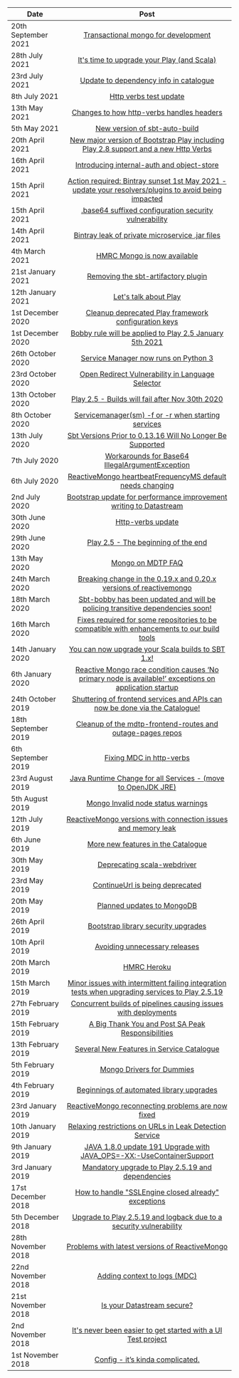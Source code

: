 [//]: <> (This markdown file is rendered and displayed on the front page of the Catalogue)

| Date                  |      Post                                                                                                             |
|-----------------------|:---------------------------------------------------------------------------------------------------------------------:|
| 20th September 2021   |  [Transactional mongo for development](https://confluence.tools.tax.service.gov.uk/x/5ABDEg)
| 28th July 2021        |  [It's time to upgrade your Play (and Scala)](https://confluence.tools.tax.service.gov.uk/x/P5RyE)
| 23rd July 2021        |  [Update to dependency info in catalogue](https://confluence.tools.tax.service.gov.uk/x/S4ZyE)
| 8th July 2021         |  [Http verbs test update](https://confluence.tools.tax.service.gov.uk/x/noFLE)
| 13th May 2021         |  [Changes to how http-verbs handles headers](https://confluence.tools.tax.service.gov.uk/x/PAGpDw)
| 5th May 2021          |  [New version of sbt-auto-build](https://confluence.tools.tax.service.gov.uk/x/rR5xDw)
| 20th April 2021       |  [New major version of Bootstrap Play including Play 2.8 support and a new Http Verbs](https://confluence.tools.tax.service.gov.uk/x/kZBJDw)
| 16th April 2021       |  [Introducing internal-auth and object-store](https://confluence.tools.tax.service.gov.uk/x/zoVJDw)
| 15th April 2021       |  [Action required: Bintray sunset 1st May 2021 - update your resolvers/plugins to avoid being impacted](https://confluence.tools.tax.service.gov.uk/x/soRJDw)
| 15th April 2021       |  [.base64 suffixed configuration security vulnerability](https://confluence.tools.tax.service.gov.uk/x/-IBJDw)
| 14th April 2021       |  [Bintray leak of private microservice .jar files](https://confluence.tools.tax.service.gov.uk/x/LBM0Dw)
| 4th March 2021        |  [HMRC Mongo is now available](https://confluence.tools.tax.service.gov.uk/x/uQXKDg)
| 21st January 2021     |  [Removing the sbt-artifactory plugin](https://confluence.tools.tax.service.gov.uk/x/3QIzDg)
| 12th January 2021     |  [Let's talk about Play](https://confluence.tools.tax.service.gov.uk/x/cBEcDg)
| 1st December 2020     |  [Cleanup deprecated Play framework configuration keys](https://confluence.tools.tax.service.gov.uk/x/Xo2tDQ)
| 1st December 2020     |  [Bobby rule will be applied to Play 2.5 January 5th 2021](https://confluence.tools.tax.service.gov.uk/x/z46tDQ)
| 26th October 2020     |  [Service Manager now runs on Python 3](https://confluence.tools.tax.service.gov.uk/x/G45LDQ)
| 23rd October 2020     |  [Open Redirect Vulnerability in Language Selector](https://confluence.tools.tax.service.gov.uk/x/Thg6DQ)
| 13th October 2020     |  [Play 2.5 - Builds will fail after Nov 30th 2020](https://confluence.tools.tax.service.gov.uk/x/5pQnDQ)
| 8th October 2020      |  [Servicemanager(sm) -f or -r when starting services](https://confluence.tools.tax.service.gov.uk/x/Z4InDQ)
| 13th July 2020        |  [Sbt Versions Prior to 0.13.16 Will No Longer Be Supported](https://confluence.tools.tax.service.gov.uk/x/jBD4Cw)
| 7th July 2020         |  [Workarounds for Base64 IllegalArgumentException](https://confluence.tools.tax.service.gov.uk/x/FQvaCw)
| 6th July 2020         |  [ReactiveMongo heartbeatFrequencyMS default needs changing](https://confluence.tools.tax.service.gov.uk/x/JAbaCw)
| 2nd July 2020         |  [Bootstrap update for performance improvement writing to Datastream](https://confluence.tools.tax.service.gov.uk/x/W4TOCw)
| 30th June 2020        |  [Http-verbs update](https://confluence.tools.tax.service.gov.uk/x/Fw66Cw)
| 29th June 2020        |  [Play 2.5 - The beginning of the end](https://confluence.tools.tax.service.gov.uk/x/pQq6Cw)
| 13th May 2020         |  [Mongo on MDTP FAQ](https://confluence.tools.tax.service.gov.uk/x/WoM_Cw)
| 24th March 2020       |  [Breaking change in the 0.19.x and 0.20.x versions of reactivemongo](https://confluence.tools.tax.service.gov.uk/x/cC7hCg)
| 18th March 2020       |  [Sbt-bobby has been updated and will be policing transitive dependencies soon!](https://confluence.tools.tax.service.gov.uk/x/_h3hCg)
| 16th March 2020       |  [Fixes required for some repositories to be compatible with enhancements to our build tools](https://confluence.tools.tax.service.gov.uk/x/mhXhCg)
| 14th January 2020     |  [You can now upgrade your Scala builds to SBT 1.x!](https://confluence.tools.tax.service.gov.uk/x/tzKHCg)
| 6th January 2020      |  [Reactive Mongo race condition causes ‘No primary node is available!’ exceptions on application startup](https://confluence.tools.tax.service.gov.uk/x/5R6HCg)
| 24th October 2019     |  [Shuttering of frontend services and APIs can now be done via the Catalogue!](https://confluence.tools.tax.service.gov.uk/x/4EQiCg)
| 18th September 2019   |  [Cleanup of the mdtp-frontend-routes and outage-pages repos](https://confluence.tools.tax.service.gov.uk/x/eEnwCQ)
| 6th September 2019    |  [Fixing MDC in http-verbs](https://confluence.tools.tax.service.gov.uk/x/vCvwCQ)
| 23rd August 2019      |  [Java Runtime Change for all Services - (move to OpenJDK JRE)](https://confluence.tools.tax.service.gov.uk/x/MRHwCQ)
| 5th August 2019       |  [Mongo Invalid node status warnings](https://confluence.tools.tax.service.gov.uk/x/xt_3CQ)
| 12th July 2019        |  [ReactiveMongo versions with connection issues and memory leak](https://confluence.tools.tax.service.gov.uk/x/Jqu3CQ)
| 6th June 2019         |  [More new features in the Catalogue](https://confluence.tools.tax.service.gov.uk/x/4AOXCQ)
| 30th May 2019         |  [Deprecating scala-webdriver](https://confluence.tools.tax.service.gov.uk/x/9G9jCQ)
| 23rd May 2019         |  [ContinueUrl is being deprecated](https://confluence.tools.tax.service.gov.uk/x/NGBjCQ)
| 20th May 2019         |  [Planned updates to MongoDB](https://confluence.tools.tax.service.gov.uk/x/pE5jCQ)
| 26th April 2019       |  [Bootstrap library security upgrades](https://confluence.tools.tax.service.gov.uk/x/TxFjCQ)
| 10th April 2019       |  [Avoiding unnecessary releases](https://confluence.tools.tax.service.gov.uk/x/lD1ECQ)
| 20th March 2019       |  [HMRC Heroku](https://confluence.tools.tax.service.gov.uk/x/Lv8TCQ)
| 15th March 2019       |  [Minor issues with intermittent failing integration tests when upgrading services to Play 2.5.19](https://confluence.tools.tax.service.gov.uk/x/0vATCQ)
| 27th February 2019    |  [Concurrent builds of pipelines causing issues with deployments](https://confluence.tools.tax.service.gov.uk/x/GrYTCQ)
| 15th February 2019    |  [A Big Thank You and Post SA Peak Responsibilities](https://confluence.tools.tax.service.gov.uk/x/f5kTCQ)
| 13th February 2019    |  [Several New Features in Service Catalogue](https://confluence.tools.tax.service.gov.uk/x/1ZETCQ)
| 5th February 2019     |  [Mongo Drivers for Dummies](https://confluence.tools.tax.service.gov.uk/x/IBD-C)
| 4th February 2019     |  [Beginnings of automated library upgrades](https://confluence.tools.tax.service.gov.uk/x/Gw--C)
| 23rd January 2019     |  [ReactiveMongo reconnecting problems are now fixed](https://confluence.tools.tax.service.gov.uk/x/pwDsC)
| 10th January 2019     |  [Relaxing restrictions on URLs in Leak Detection Service](https://confluence.tools.tax.service.gov.uk/x/2obGC)
| 9th January 2019      |  [JAVA 1.8.0 update 191 Upgrade with JAVA_OPS=-XX:-UseContainerSupport](https://confluence.tools.tax.service.gov.uk/x/ceekC)
| 3rd January 2019      |  [Mandatory upgrade to Play 2.5.19 and dependencies](https://confluence.tools.tax.service.gov.uk/x/sNukC)
| 17st December 2018    |  [How to handle "SSLEngine closed already" exceptions](https://confluence.tools.tax.service.gov.uk/x/fIykC)
| 5th December 2018     |  [Upgrade to Play 2.5.19 and logback due to a security vulnerability](https://confluence.tools.tax.service.gov.uk/x/JYCPC)
| 28th November 2018    |  [Problems with latest versions of ReactiveMongo](https://confluence.tools.tax.service.gov.uk/x/UYJ-C)
| 22nd November 2018    |  [Adding context to logs (MDC)](https://confluence.tools.tax.service.gov.uk/x/HYhsC)
| 21st November 2018    |  [Is your Datastream secure?](https://confluence.tools.tax.service.gov.uk/x/uIJsC)
| 2nd November 2018     |  [It's never been easier to get started with a UI Test project](https://confluence.tools.tax.service.gov.uk/x/UQk1C)
| 1st November 2018     |  [Config - it’s kinda complicated.](https://confluence.tools.tax.service.gov.uk/x/ugU1C)
